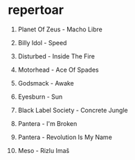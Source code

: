 repertoar
=========

 1. Planet Of Zeus - Macho Libre
 1. Billy Idol - Speed
 1. Disturbed - Inside The Fire
 1. Motorhead - Ace Of Spades
 1. Godsmack - Awake
 1. Eyesburn - Sun
 1. Black Label Society - Concrete Jungle


 1. Pantera - I'm Broken
 1. Pantera - Revolution Is My Name
 1. Meso - Rizlu Imaš

